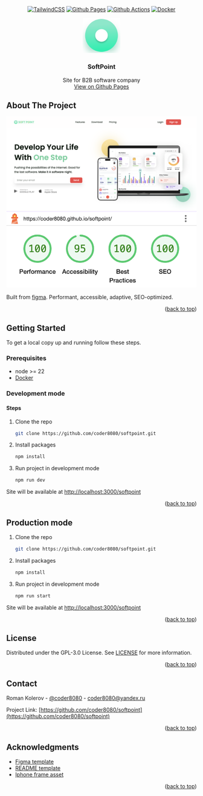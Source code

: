<a id="readme-top"></a>

<div align="center">

[![TailwindCSS](https://img.shields.io/badge/Tailwind_CSS-38B2AC?style=for-the-badge&logo=tailwind-css&logoColor=white)](https://tailwindcss.com)
[![Github Pages](https://img.shields.io/badge/GitHub%20Pages-222222?style=for-the-badge&logo=github%20Pages&logoColor=white)](https://coder8080.github.io/divesea)
[![Github Actions](https://img.shields.io/badge/GitHub_Actions-2088FF?style=for-the-badge&logo=github-actions&logoColor=white)](https://github.com/coder8080/divesea/actions)
[![Docker](https://img.shields.io/badge/Docker-2CA5E0?style=for-the-badge&logo=docker&logoColor=white)](https://docker.com)

  <img src="assets/favicon.old/favicon.png" alt="Logo" width="100">

  <h3 align="center">SoftPoint</h3>

  <p align="center">
    Site for B2B software company
    <br />
    <a href="https://coder8080.github.io/softpoint/">View on Github Pages</a>
  </p>
</div>


## About The Project

[![SoftPoint screenshot](assets/screenshots/site.png)](https://coder8080.github.io/divesea/)
[![LightHouse Screenshot](assets/screenshots/lighthouse.png)](https://coder8080.github.io/divesea/)

Built from [figma](https://www.figma.com/design/I7Y2VDqbXYD5sZLF7mk92y/Soft-Point). Performant, accessible, adaptive, SEO-optimized.

<p align="right">(<a href="#readme-top">back to top</a>)</p>


## Getting Started

To get a local copy up and running follow these steps.

### Prerequisites

* node >= 22
* [Docker](https://www.docker.com)

### Development mode

#### Steps

1. Clone the repo
   ```sh
   git clone https://github.com/coder8080/softpoint.git
   ```
2. Install packages
   ```sh
   npm install
   ```
3. Run project in development mode
   ```sh
   npm run dev
   ```

Site will be available at [http://localhost:3000/softpoint](http://localhost:3000/softpoint)

<p align="right">(<a href="#readme-top">back to top</a>)</p>


## Production mode

1. Clone the repo
   ```sh
   git clone https://github.com/coder8080/softpoint.git
   ```
2. Install packages
   ```sh
   npm install
   ```
3. Run project in development mode
   ```sh
   npm run start
   ```

Site will be available at [http://localhost:3000/softpoint](http://localhost:3000/softpoint)

<p align="right">(<a href="#readme-top">back to top</a>)</p>


## License

Distributed under the GPL-3.0 License. See [LICENSE](LICENSE) for more information.

<p align="right">(<a href="#readme-top">back to top</a>)</p>


## Contact

Roman Kolerov - [@coder8080](https://t.me/coder8080) - coder8080@yandex.ru

Project Link: [https://github.com/coder8080/softpoint](https://github.com/coder8080/softpoint)

<p align="right">(<a href="#readme-top">back to top</a>)</p>


## Acknowledgments

* [Figma template](https://www.figma.com/design/I7Y2VDqbXYD5sZLF7mk92y/Soft-Point)
* [README template](https://github.com/othneildrew/Best-README-Template)
* [Iphone frame asset](https://www.vecteezy.com/png/42538623-white-smartphone-mockup-blank-screen-isolated-on-transparent-background-png-smartphone-mockup-frame)

<p align="right">(<a href="#readme-top">back to top</a>)</p>
